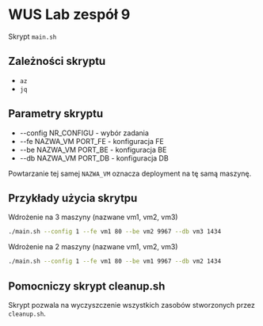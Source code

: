 # WUS Lab zespół 9

Skrypt `main.sh`

## Zależności skryptu

* `az`
* `jq`

## Parametry skryptu

* --config NR_CONFIGU - wybór zadania
* --fe NAZWA_VM PORT_FE - konfiguracja FE
* --be NAZWA_VM PORT_BE - konfiguracja BE
* --db NAZWA_VM PORT_DB - konfiguracja DB

Powtarzanie tej samej `NAZWA_VM` oznacza deployment na tę samą maszynę.

## Przykłady użycia skrytpu

Wdrożenie na 3 maszyny (nazwane vm1, vm2, vm3)

```sh
./main.sh --config 1 --fe vm1 80 --be vm2 9967 --db vm3 1434
```

Wdrożenie na 2 maszyny (nazwane vm1, vm2, vm3)

```sh
./main.sh --config 1 --fe vm1 80 --be vm1 9967 --db vm2 1434
```

## Pomocniczy skrypt cleanup.sh

Skrypt pozwala na wyczyszczenie wszystkich zasobów stworzonych przez `cleanup.sh`.